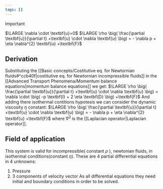 ```yaml
---
tags: []
---
```

>[!important]
>$\LARGE \nabla \cdot \textbf{u}=0$
>$\LARGE \rho \big( \frac{\partial \textbf{u}}{\partial t} +\textbf{u} \cdot \nabla \textbf{u} \big) = - \nabla p + \eta \nabla^{2} \textbf{u} +\textbf{F}$ 

## Derivation
Substituting the [[Basic concepts/Costitutive eq. for Newtornian fluids#^ccb40f|costitutive eq. for Newtornian incompressible fluids]] in the [[Advanced Transport Phenomena/Momentum balance equations|momentum balance equations]] we get:
$\LARGE \rho \big( \frac{\partial \textbf{u}}{\partial t} +\textbf{u} \cdot \nabla \textbf{u} \big) = \nabla \cdot \big( -p \textbf{I} + 2 \eta \textbf{D} \big) +\textbf{F}$ 
And adding there isothermal contitions hypotesis we can consider the dynamic viscosity $\eta$ constant:
$\LARGE \rho \big( \frac{\partial \textbf{u}}{\partial t} +\textbf{u} \cdot \nabla \textbf{u} \big) = - \nabla p + \eta \nabla^{2} \textbf{u} +\textbf{F}$ 
where $\nabla^{2}$ is the [[Laplacian operator|Laplacian operator]].

## Field of application
This system is valid for incompressible( constant $\rho$ ), newtonian fluids, in isothermal conditions(constant $\eta$). 
These are 4 partial differential equations in 4 unknowns:
1. Pressure
2. 3 components of velocity vector
As all differential equations they need initial and boundary conditions in order to be solved. 
